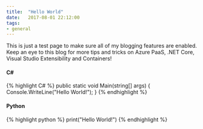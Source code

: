 ```yaml
---
title:  "Hello World"
date:   2017-08-01 22:12:00
tags:
- general
---
```


This is just a test page to make sure all of my blogging features are enabled. Keep an eye to this blog for more tips and tricks on Azure PaaS, .NET Core, Visual Studio Extensibility and Containers!

#### C\#
{% highlight C# %}
public static void Main(string[] args)
{
    Console.WriteLine("Hello World!");
}
{% endhighlight %}

#### Python
{% highlight python %}
print("Hello World!")
{% endhighlight %}

